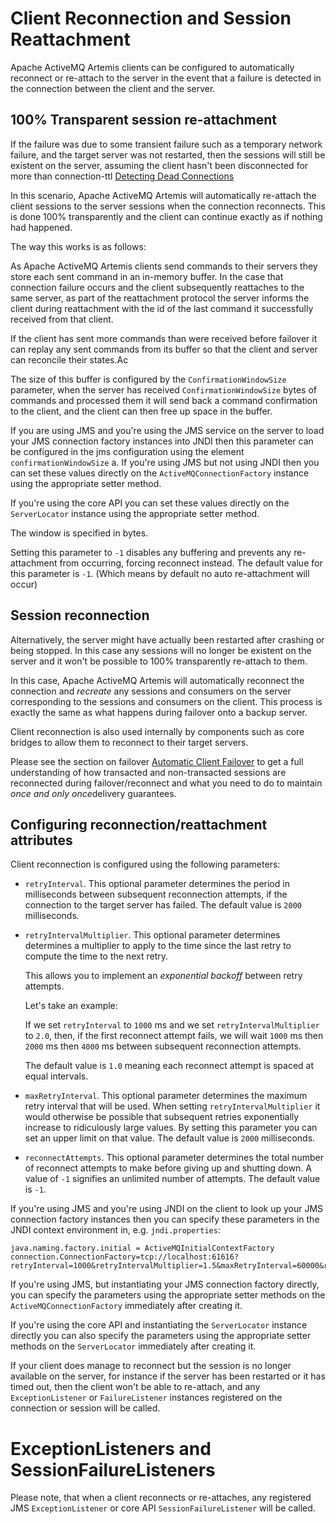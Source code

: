 # Client Reconnection and Session Reattachment

Apache ActiveMQ Artemis clients can be configured to automatically reconnect or
re-attach to the server in the event that a failure is detected in the
connection between the client and the server.

## 100% Transparent session re-attachment

If the failure was due to some transient failure such as a temporary
network failure, and the target server was not restarted, then the
sessions will still be existent on the server, assuming the client
hasn't been disconnected for more than connection-ttl [Detecting Dead Connections](connection-ttl.md)

In this scenario, Apache ActiveMQ Artemis will automatically re-attach the client
sessions to the server sessions when the connection reconnects. This is
done 100% transparently and the client can continue exactly as if
nothing had happened.

The way this works is as follows:

As Apache ActiveMQ Artemis clients send commands to their servers they store each sent
command in an in-memory buffer. In the case that connection failure
occurs and the client subsequently reattaches to the same server, as
part of the reattachment protocol the server informs the client during
reattachment with the id of the last command it successfully received
from that client.

If the client has sent more commands than were received before failover
it can replay any sent commands from its buffer so that the client and
server can reconcile their states.Ac

The size of this buffer is configured by the `ConfirmationWindowSize`
parameter, when the server has received `ConfirmationWindowSize` bytes
of commands and processed them it will send back a command confirmation
to the client, and the client can then free up space in the buffer.

If you are using JMS and you're using the JMS service on the server to
load your JMS connection factory instances into JNDI then this parameter
can be configured in the jms configuration using the element
`confirmationWindowSize` a. If you're using JMS but not using JNDI
then you can set these values directly on the
`ActiveMQConnectionFactory` instance using the appropriate setter
method.

If you're using the core API you can set these values directly on the
`ServerLocator` instance using the appropriate setter method.

The window is specified in bytes.

Setting this parameter to `-1` disables any buffering and prevents any
re-attachment from occurring, forcing reconnect instead. The default
value for this parameter is `-1`. (Which means by default no auto
re-attachment will occur)

## Session reconnection

Alternatively, the server might have actually been restarted after
crashing or being stopped. In this case any sessions will no longer be
existent on the server and it won't be possible to 100% transparently
re-attach to them.

In this case, Apache ActiveMQ Artemis will automatically reconnect the connection and
*recreate* any sessions and consumers on the server corresponding to the
sessions and consumers on the client. This process is exactly the same
as what happens during failover onto a backup server.

Client reconnection is also used internally by components such as core
bridges to allow them to reconnect to their target servers.

Please see the section on failover [Automatic Client Failover](ha.md) to get a full understanding of how
transacted and non-transacted sessions are reconnected during
failover/reconnect and what you need to do to maintain *once and only
once*delivery guarantees.

## Configuring reconnection/reattachment attributes

Client reconnection is configured using the following parameters:

-   `retryInterval`. This optional parameter determines the period in
    milliseconds between subsequent reconnection attempts, if the
    connection to the target server has failed. The default value is
    `2000` milliseconds.

-   `retryIntervalMultiplier`. This optional parameter determines
    determines a multiplier to apply to the time since the last retry to
    compute the time to the next retry.

    This allows you to implement an *exponential backoff* between retry
    attempts.

    Let's take an example:

    If we set `retryInterval` to `1000` ms and we set
    `retryIntervalMultiplier` to `2.0`, then, if the first reconnect
    attempt fails, we will wait `1000` ms then `2000` ms then `4000` ms
    between subsequent reconnection attempts.

    The default value is `1.0` meaning each reconnect attempt is spaced
    at equal intervals.

-   `maxRetryInterval`. This optional parameter determines the maximum
    retry interval that will be used. When setting
    `retryIntervalMultiplier` it would otherwise be possible that
    subsequent retries exponentially increase to ridiculously large
    values. By setting this parameter you can set an upper limit on that
    value. The default value is `2000` milliseconds.

-   `reconnectAttempts`. This optional parameter determines the total
    number of reconnect attempts to make before giving up and shutting
    down. A value of `-1` signifies an unlimited number of attempts. The
    default value is `-1`.

If you're using JMS and you're using JNDI on the client to look up your
JMS connection factory instances then you can specify these parameters
in the JNDI context environment in, e.g. `jndi.properties`:

    java.naming.factory.initial = ActiveMQInitialContextFactory
    connection.ConnectionFactory=tcp://localhost:61616?retryInterval=1000&retryIntervalMultiplier=1.5&maxRetryInterval=60000&reconnectAttempts=1000

If you're using JMS, but instantiating your JMS connection factory
directly, you can specify the parameters using the appropriate setter
methods on the `ActiveMQConnectionFactory` immediately after creating
it.

If you're using the core API and instantiating the `ServerLocator`
instance directly you can also specify the parameters using the
appropriate setter methods on the `ServerLocator` immediately after
creating it.

If your client does manage to reconnect but the session is no longer
available on the server, for instance if the server has been restarted
or it has timed out, then the client won't be able to re-attach, and any
`ExceptionListener` or `FailureListener` instances registered on the
connection or session will be called.

ExceptionListeners and SessionFailureListeners
==============================================

Please note, that when a client reconnects or re-attaches, any
registered JMS `ExceptionListener` or core API `SessionFailureListener`
will be called.
